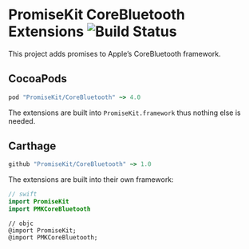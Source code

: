 # PromiseKit CoreBluetooth Extensions ![Build Status]

This project adds promises to Apple’s CoreBluetooth framework.

## CocoaPods

```ruby
pod "PromiseKit/CoreBluetooth" ~> 4.0
```

The extensions are built into `PromiseKit.framework` thus nothing else is needed.

## Carthage

```ruby
github "PromiseKit/CoreBluetooth" ~> 1.0
```

The extensions are built into their own framework:

```swift
// swift
import PromiseKit
import PMKCoreBluetooth
```

```objc
// objc
@import PromiseKit;
@import PMKCoreBluetooth;
```


[Build Status]: https://travis-ci.org/PromiseKit/CoreBluetooth.svg?branch=master
